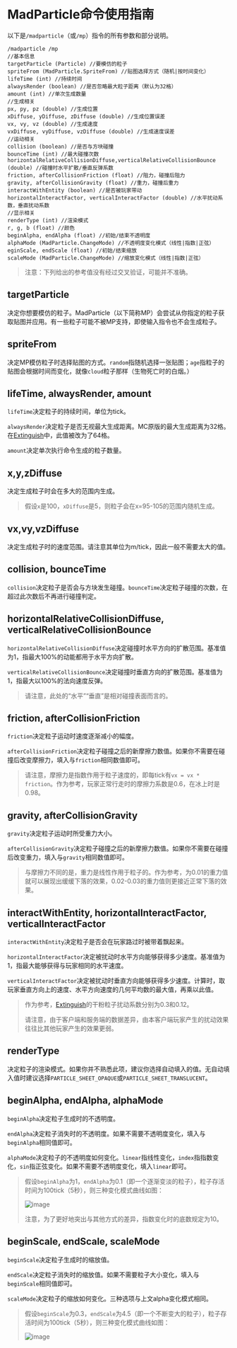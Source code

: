 # MadParticle命令使用指南

以下是`/madparticle`（或`/mp`）指令的所有参数和部分说明。

```
/madparticle /mp
//基本信息
targetParticle (Particle) //要模仿的粒子
spriteFrom (MadParticle.SpriteFrom) //贴图选择方式（随机|按时间变化）
lifeTime (int) //持续时间
alwaysRender (boolean) //是否忽略最大粒子距离（默认为32格）
amount (int) //单次生成数量
//生成相关
px, py, pz (double) //生成位置
xDiffuse, yDiffuse, zDiffuse (double) //生成位置误差
vx, vy, vz (double) //生成速度
vxDiffuse, vyDiffuse, vzDiffuse (double) //生成速度误差
//运动相关
collision (boolean) //是否与方块碰撞
bounceTime (int) //最大碰撞次数
horizontalRelativeCollisionDiffuse,verticalRelativeCollisionBounce (double) //碰撞时水平扩散/垂直反弹系数
friction, afterCollisionFriction (float) //阻力，碰撞后阻力
gravity, afterCollisionGravity (float) //重力，碰撞后重力
interactWithEntity (boolean) //是否被玩家带动
horizontalInteractFactor, verticalInteractFactor (double) //水平扰动系数，垂直扰动系数
//显示相关
renderType (int) //渲染模式
r, g, b (float) //颜色
beginAlpha, endAlpha (float) //初始/结束不透明度
alphaMode (MadParticle.ChangeMode) //不透明度变化模式（线性|指数|正弦）
eginScale, endScale (float) //初始/结束缩放
scaleMode (MadParticle.ChangeMode) //缩放变化模式（线性|指数|正弦）
```

> 注意：下列给出的参考值没有经过交叉验证，可能并不准确。

## targetParticle

决定你想要模仿的粒子。MadParticle（以下简称MP）会尝试从你指定的粒子获取贴图并应用。有一些粒子可能不被MP支持，即使输入指令也不会生成粒子。

## spriteFrom

决定MP模仿粒子时选择贴图的方式。`random`指随机选择一张贴图；`age`指粒子的贴图会根据时间而变化，就像`cloud`粒子那样（生物死亡时的白烟。）

## lifeTime, alwaysRender, amount

`lifeTime`决定粒子的持续时间，单位为tick。

`alwaysRender`决定粒子是否无视最大生成距离。MC原版的最大生成距离为32格。在[Extinguish](https://www.curseforge.com/minecraft/mc-mods/extinguish-by-uss_shenzhou)中，此值被改为了64格。

`amount`决定单次执行命令生成的粒子数量。

## x,y,zDiffuse

决定生成粒子时会在多大的范围内生成。

> 假设`x`是100，`xDiffuse`是5，则粒子会在x=95-105的范围内随机生成。

## vx,vy,vzDiffuse

决定生成粒子时的速度范围。请注意其单位为m/tick，因此一般不需要太大的值。

## collision, bounceTime

`collision`决定粒子是否会与方块发生碰撞。`bounceTime`决定粒子碰撞的次数，在超过此次数后不再进行碰撞判定。

## horizontalRelativeCollisionDiffuse, verticalRelativeCollisionBounce

`horizontalRelativeCollisionDiffuse`决定碰撞时水平方向的扩散范围。基准值为1，指最大100%的动能都用于水平方向扩散。

`verticalRelativeCollisionBounce`决定碰撞时垂直方向的扩散范围。基准值为1，指最大以100%的法向速度反弹。

> 请注意，此处的“水平”“垂直”是相对碰撞表面而言的。

## friction, afterCollisionFriction

`friction`决定粒子运动时速度逐渐减小的幅度。

`afterCollisionFriction`决定粒子碰撞之后的新摩擦力数值。如果你不需要在碰撞后改变摩擦力，填入与`friction`相同数值即可。

> 请注意，摩擦力是指数作用于粒子速度的，即每tick有`vx = vx * friction`。作为参考，玩家正常行走时的摩擦力系数是0.6，在冰上时是0.98。

## gravity, afterCollisionGravity

`gravity`决定粒子运动时所受重力大小。

`afterCollisionGravity`决定粒子碰撞之后的新摩擦力数值。如果你不需要在碰撞后改变重力，填入与`gravity`相同数值即可。

> 与摩擦力不同的是，重力是线性作用于粒子的。作为参考，为0.01的重力值就可以展现出缓缓下落的效果，0.02-0.03的重力值则更接近正常下落的效果。

## interactWithEntity, horizontalInteractFactor, verticalInteractFactor

`interactWithEntity`决定粒子是否会在玩家路过时被带着飘起来。

`horizontalInteractFactor`决定被扰动时水平方向能够获得多少速度。基准值为1，指最大能够获得与玩家相同的水平速度。

`verticalInteractFactor`决定被扰动时垂直方向能够获得多少速度。计算时，取玩家垂直方向上的速度、水平方向速度的几何平均数的最大值，再乘以此值。

> 作为参考，[Extinguish](https://www.curseforge.com/minecraft/mc-mods/extinguish-by-uss_shenzhou)的干粉粒子扰动系数分别为0.3和0.12。
>
> 请注意，由于客户端和服务端的数据差异，由本客户端玩家产生的扰动效果往往比其他玩家产生的效果更弱。

## renderType

决定粒子的渲染模式。如果你并不熟悉此项，建议你选择自动填入的值。无自动填入值时建议选择`PARTICLE_SHEET_OPAQUE`或`PARTICLE_SHEET_TRANSLUCENT`。

## beginAlpha, endAlpha, alphaMode

`beginAlpha`决定粒子生成时的不透明度。

`endAlpha`决定粒子消失时的不透明度。如果不需要不透明度变化，填入与`beginAlpha`相同值即可。

`alphaMode`决定粒子的不透明度如何变化。`linear`指线性变化，`index`指指数变化，`sin`指正弦变化。如果不需要不透明度变化，填入`linear`即可。

> 假设`beginAlpha`为1，`endAlpha`为0.1（即一个逐渐变淡的粒子），粒子存活时间为100tick（5秒），则三种变化模式曲线如图：
> 
> ![image](https://user-images.githubusercontent.com/57312492/186139543-20efe1cb-768e-47df-8318-43a9bc5def15.png)
>
> 注意，为了更好地突出与其他方式的差异，指数变化时的底数规定为10。

## beginScale, endScale, scaleMode

`beginScale`决定粒子生成时的缩放值。

`endScale`决定粒子消失时的缩放值。如果不需要粒子大小变化，填入与`beginScale`相同值即可。

`scaleMode`决定粒子的缩放如何变化。三种选项与上文alpha变化模式相同。

> 假设`beginScale`为0.3，`endScale`为4.5（即一个不断变大的粒子），粒子存活时间为100tick（5秒），则三种变化模式曲线如图：
>
> ![image](https://user-images.githubusercontent.com/57312492/186139910-e44f0008-fe3b-4f2c-a4c0-eb541d2cfcdc.png)


